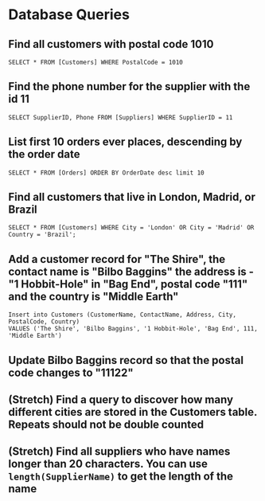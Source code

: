 # Database Queries

## Find all customers with postal code 1010

    SELECT * FROM [Customers] WHERE PostalCode = 1010

## Find the phone number for the supplier with the id 11

    SELECT SupplierID, Phone FROM [Suppliers] WHERE SupplierID = 11

## List first 10 orders ever places, descending by the order date

    SELECT * FROM [Orders] ORDER BY OrderDate desc limit 10

## Find all customers that live in London, Madrid, or Brazil

    SELECT * FROM [Customers] WHERE City = 'London' OR City = 'Madrid' OR Country = 'Brazil';

## Add a customer record for "The Shire", the contact name is "Bilbo Baggins" the address is -"1 Hobbit-Hole" in "Bag End", postal code "111" and the country is "Middle Earth"

    Insert into Customers (CustomerName, ContactName, Address, City, PostalCode, Country)
    VALUES ('The Shire', 'Bilbo Baggins', '1 Hobbit-Hole', 'Bag End', 111, 'Middle Earth')    

## Update Bilbo Baggins record so that the postal code changes to "11122"

## (Stretch) Find a query to discover how many different cities are stored in the Customers table. Repeats should not be double counted

## (Stretch) Find all suppliers who have names longer than 20 characters. You can use `length(SupplierName)` to get the length of the name
